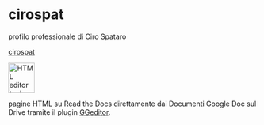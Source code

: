 # cirospat

profilo professionale di Ciro Spataro

[cirospat](http://cirospat.readthedocs.io)

<p><img class="imageLeft" style="width: 53px; height: 60px;" src="http://cirospat.readthedocs.io/it/latest/_static/cirospat.jpg" alt="HTML editor tools" />

pagine HTML su Read the Docs direttamente dai Documenti Google Doc sul Drive tramite il plugin [GGeditor](http://googledocs.readthedocs.io).




